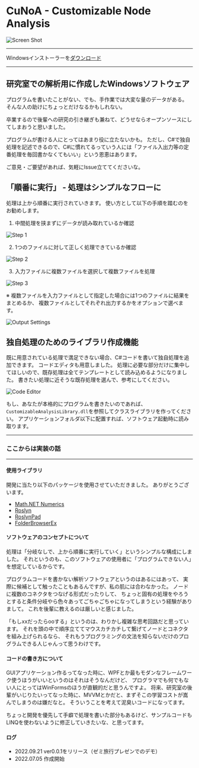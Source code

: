 # CuNoA - Customizable Node Analysis

![Screen Shot](Images/SoftwareScreenshot.png)

---

Windowsインストーラーを[ダウンロード](https://github.com/SilCil/CuNoA/releases/download/ver0.0.1/CuNoAInstaller.zip)

---

## 研究室での解析用に作成したWindowsソフトウェア

プログラムを書いたことがない、でも、手作業では大変な量のデータがある。
そんな人の助けにちょっとだけなるかもしれない。

卒業するので後輩への研究の引き継ぎも兼ねて、どうせならオープンソースにしてしまおうと思いました。

プログラムが書ける人にとってはあまり役に立たないかも。
ただし、C#で独自処理を記述できるので、C#に慣れてるっていう人には「ファイル入出力等の定番処理を毎回書かなくてもいい」という恩恵はあります。

ご意見・ご要望があれば、気軽にIssue立ててくださいな。

## 「順番に実行」 - 処理はシンプルなフローに

処理は上から順番に実行されていきます。
使い方として以下の手順を踏むのをお勧めします。

1. 中間処理を挟まずにデータが読み取れているか確認

![Step 1](Images/Step1.png)

2. 1つのファイルに対して正しく処理できているか確認

![Step 2](Images/Step2.png)

3. 入力ファイルに複数ファイルを選択して複数ファイルを処理

![Step 3](Images/Step3.png)

※ 複数ファイルを入力ファイルとして指定した場合には1つのファイルに結果をまとめるか、
複数ファイルとしてそれぞれ出力するかをオプションで選べます。

![Output Settings](Images/OutputSettings.png)

## 独自処理のためのライブラリ作成機能

既に用意されている処理で満足できない場合、C#コードを書いて独自処理を追加できます。
コードエディタも用意しました。
処理に必要な部分だけに集中してほしいので、既存処理は全てテンプレートとして読み込めるようになりました。
書きたい処理に近そうな既存処理を選んで、参考にしてください。

![Code Editor](Images/OpenSampleCode.gif)

もし、あなたが本格的にプログラムを書きたいのであれば、
`CustomizableAnalysisLibrary.dll`を参照してクラスライブラリを作ってください。
アプリケーションフォルダ以下に配置すれば、ソフトウェア起動時に読み取ります。

---
### ここからは実装の話
---

#### 使用ライブラリ

開発に当たり以下のパッケージを使用させていただきました。
ありがとうございます。

- [Math.NET Numerics](https://numerics.mathdotnet.com/)
- [Roslyn](https://github.com/dotnet/roslyn)
- [RoslynPad](https://github.com/roslynpad/roslynpad)
- [FolderBrowserEx](https://github.com/evaristocuesta/FolderBrowserEx)

#### ソフトウェアのコンセプトについて

処理は「分岐なしで、上から順番に実行していく」というシンプルな構成にしました。
それというのも、このソフトウェアの使用者に「プログラムできない人」を想定しているからです。

プログラムコードを書かない解析ソフトウェアというのはあるにはあって、
実際に候補として触ったこともあるんですが、私の肌には合わなかった。
ノードに複数のコネクタをつなげる形式だったりして、
ちょっと固有の処理をやろうとすると条件分岐やら色々あってごちゃごちゃになってしまうという経験がありまして。
これを後輩に教えるのは厳しいと感じました。

「もしxxだったらooする」というのは、わりかし複雑な思考回路だと思っています。
それを頭の中で順序立ててマウスカチカチして繋げてノードとコネクタを組み上げられるなら、
それもうプログラミングの文法を知らないだけのプログラムできる人じゃんって思うわけです。

#### コードの書き方について

GUIアプリケーション作るってなった時に、WPFとか最もモダンなフレームワーク使うほうがいいというのはそれはそうなんだけど、
プログラマでも何でもない人にとってはWinFormsのほうが直観的だと思うんですよ。
将来、研究室の後輩がいじりたいってなった時に、MVVMとかだと、まずそこの学習コストが嵩んでしまうのは嫌だなと。
そういうことを考えて泥臭いコードになってます。

ちょっと開発を優先して手癖で処理を書いた部分もあるけど、サンプルコードもLINQを使わないように修正していきたいな、と思ってます。

#### ログ

- 2022.09.21 ver0.0.1をリリース（ゼミ旅行プレゼンでのデモ）
- 2022.07.05 作成開始 
